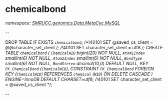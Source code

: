 ﻿# chemicalbond
_namespace: [SMRUCC.genomics.Data.MetaCyc.MySQL](./index.md)_

--
 
 DROP TABLE IF EXISTS `chemicalbond`;
 /*!40101 SET @saved_cs_client = @@character_set_client */;
 /*!40101 SET character_set_client = utf8 */;
 CREATE TABLE `chemicalbond` (
 `ChemicalWID` bigint(20) NOT NULL,
 `Atom1Index` smallint(6) NOT NULL,
 `Atom2Index` smallint(6) NOT NULL,
 `BondType` smallint(6) NOT NULL,
 `BondStereo` decimal(10,0) DEFAULT NULL,
 KEY `FK_ChemicalBond` (`ChemicalWID`),
 CONSTRAINT `FK_ChemicalBond` FOREIGN KEY (`ChemicalWID`) REFERENCES `chemical` (`WID`) ON DELETE CASCADE
 ) ENGINE=InnoDB DEFAULT CHARSET=utf8;
 /*!40101 SET character_set_client = @saved_cs_client */;
 
 --




